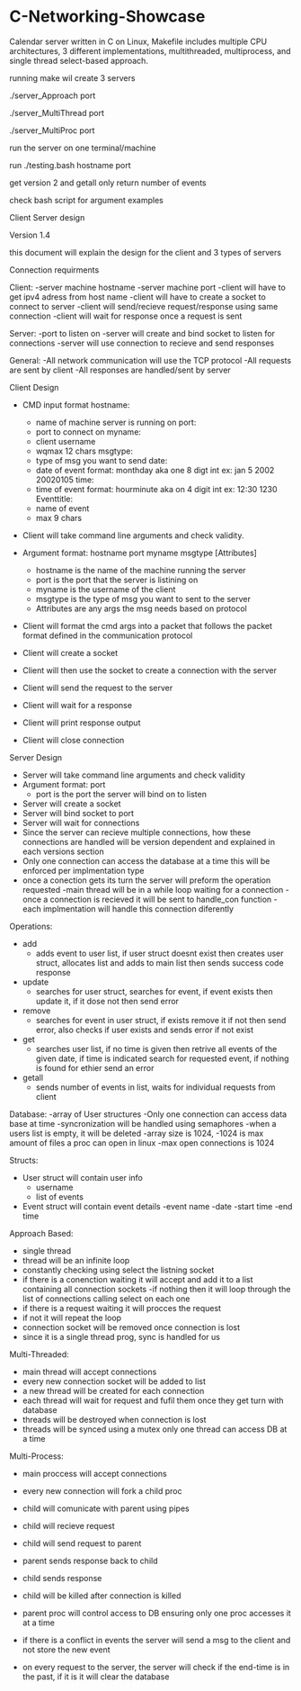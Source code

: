 # C-Networking-Showcase
Calendar server written in C on Linux, Makefile includes multiple CPU architectures, 3 different implementations, multithreaded, multiprocess, and single thread select-based approach.

running make wil create 3 servers

./server_Approach port

./server_MultiThread port

./server_MultiProc port

run the server on one terminal/machine

run ./testing.bash hostname port

get version 2 and getall only return number of events 

check bash script for argument examples

Client Server design

Version 1.4

this document will explain the design for the client
and 3 types of servers

Connection requirments

Client:
        -server machine hostname
        -server machine port
        -client will have to get ipv4 adress from host name
        -client will have to create a socket to connect to server
        -client will send/recieve request/response using same connection
        -client will wait for response once a request is sent

Server:
        -port to listen on
        -server will create and bind socket to listen for connections
        -server will use connection to recieve and send responses

General:
        -All network communication will use the TCP protocol
        -All requests are sent by client
        -All responses are handled/sent by server

Client Design

- CMD input format
	hostname:
	- name of machine server is running on
	port:
	- port to connect on
	myname:
	- client username
	- wqmax 12 chars
	msgtype:
	- type of msg you want to send
	date:
	- date of event
		format:
		monthday aka one 8 digt int
		ex:
		jan 5 2002
		20020105
	time:
	- time of event
		format:
		hourminute aka on 4 digit int
		ex:
		12:30
		1230
	Eventtitle:
	- name of event
	- max 9 chars

- Client will take command line arguments and check validity. 
- Argument format: hostname port myname msgtype [Attributes]
	- hostname is the name of the machine running the server
	- port is the port that the server is listining on
	- myname is the username of the client
	- msgtype is the type of msg you want to sent to the server
	- Attributes are any args the msg needs based on protocol
- Client will format the cmd args into a packet that follows the packet
format defined in the communication protocol
- Client will create a socket 
- Client will then use the socket to create a connection with the server
- Client will send the request to the server
- Client will wait for a response
- Client will print response output
- Client will close connection

Server Design

- Server will take command line arguments and check validity
- Argument format: port
	- port is the port the server will bind on to listen
- Server will create a socket 
- Server will bind socket to port
- Server will wait for connections
- Since the server can recieve multiple connections, how these 
connections are handled will be version dependent and explained 
in each versions section
- Only one connection can access the database at a time 
this will be enforced per implmentation type
- once a conection gets its turn the server will preform the operation
requested
-main thread will be in a while loop waiting for a connection
-once a connection is recieved it will be sent to handle_con function
-each implmentation will handle this connection diferently 

Operations:

- add
	- adds event to user list, if user struct doesnt exist
	then creates user struct, allocates list and adds to main list
	then sends success code response
- update
	- searches for user struct, searches for event, if event exists
	then update it, if it dose not then send error
- remove
	- searches for event in user struct, if exists remove it 
	if not then send error, also checks if user exists and sends
	error if not exist
- get
	- searches user list, if no time is given then retrive all events
	of the given date, if time is indicated search for requested 
	event, if nothing is found for ethier send an error
- getall
	- sends number of events in list, waits for individual requests
	from client
	

Database:
-array of User structures
-Only one connection can access data base at time
-syncronization will be handled using semaphores
-when a users list is empty, it will be deleted
-array size is 1024,
-1024 is max amount of files a proc can open in linux
-max open connections is 1024

Structs:
- User struct will contain user info
	- username
	- list of events
- Event struct will contain event details
	-event name
	-date
	-start time
	-end time

Approach Based:

- single thread
- thread will be an infinite loop
- constantly checking using select the listning socket
- if there is a conenction waiting it will accept and add it to a 
list containing all connection sockets
-if nothing then it will loop through the list of connections 
calling select on each one
- if there is a request waiting it will procces the request
- if not it will repeat the loop
- connection socket will be removed once connection is lost
- since it is a single thread prog, sync is handled for us

Multi-Threaded:

- main thread will accept connections
- every new connection socket will be added to list
- a new thread will be created for each connection
- each thread will wait for request and fufil them once they get turn 
with database
- threads will be destroyed when connection is lost
- threads will be synced using a mutex only one thread can access DB at
a time

Multi-Process:

- main proccess will accept connections
- every new connection will fork a child proc
- child will comunicate with parent using pipes
- child will recieve request
- child will send request to parent 
- parent sends response back to child
- child sends response
- child will be killed after connection is killed
- parent proc will control access to DB ensuring only one proc accesses it
at a time

- if there is a conflict in events the server will send a msg
to the client and not store the new event

- on every request to the server, the server will check if the end-time
is in the past, if it is it will clear the database
